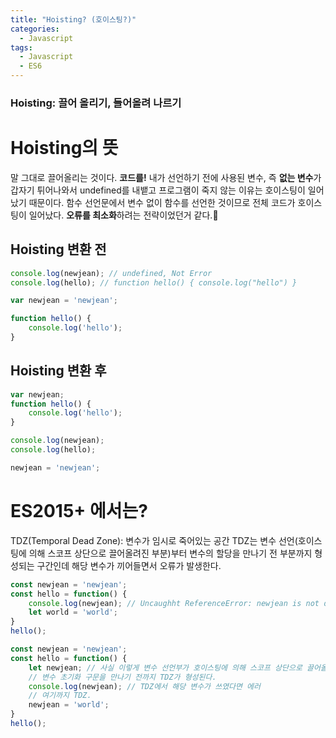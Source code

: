 ```yaml
---
title: "Hoisting? (호이스팅?)"
categories:
  - Javascript
tags:
  - Javascript
  - ES6
---
```


### Hoisting: 끌어 올리기, 들어올려 나르기

# Hoisting의 뜻
말 그대로 끌어올리는 것이다. **코드를!**
내가 선언하기 전에 사용된 변수, 즉 **없는 변수**가 갑자기 튀어나와서 undefined를 내뱉고 프로그램이 죽지 않는 이유는 호이스팅이 일어났기 때문이다.
함수 선언문에서 변수 없이 함수를 선언한 것이므로 전체 코드가 호이스팅이 일어났다.
**오류를 최소화**하려는 전략이었던거 같다.🤔

## Hoisting 변환 전
```javascript
console.log(newjean); // undefined, Not Error
console.log(hello); // function hello() { console.log("hello") }

var newjean = 'newjean';

function hello() {
	console.log('hello');
}
```

## Hoisting 변환 후
```javascript
var newjean;
function hello() {
	console.log('hello');
}

console.log(newjean);
console.log(hello);

newjean = 'newjean';
```

# ES2015+ 에서는?
TDZ(Temporal Dead Zone): 변수가 임시로 죽어있는 공간
TDZ는 변수 선언(호이스팅에 의해 스코프 상단으로 끌어올려진 부분)부터 변수의 할당을 만나기 전 부분까지 형성되는 구간인데 해당 변수가 끼어들면서 오류가 발생한다.

```javascript
const newjean = 'newjean';
const hello = function() {
	console.log(newjean); // Uncaughht ReferenceError: newjean is not defined
	let world = 'world';
}
hello();
```
```javascript
const newjean = 'newjean';
const hello = function() {
	let newjean; // 사실 이렇게 변수 선언부가 호이스팅에 의해 스코프 상단으로 끌어올려진다.
	// 변수 초기화 구문을 만나기 전까지 TDZ가 형성된다.
	console.log(newjean); // TDZ에서 해당 변수가 쓰였다면 에러
	// 여기까지 TDZ.
	newjean = 'world';
}
hello();
```